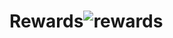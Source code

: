 # Rewards![rewards](https://user-images.githubusercontent.com/121312707/231366528-8f20f926-3ea4-47f3-be21-a5821658a77c.png)
